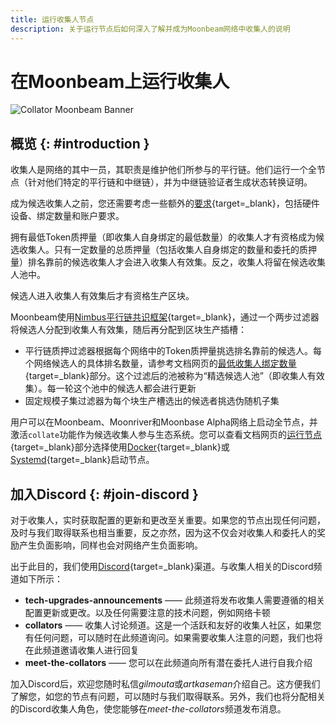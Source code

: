 ```yaml
---
title: 运行收集人节点
description: 关于运行节点后如何深入了解并成为Moonbeam网络中收集人的说明
---
```


# 在Moonbeam上运行收集人

![Collator Moonbeam Banner](/images/node-operators/networks/collators/collator-banner.png)

## 概览 {: #introduction }

收集人是网络的其中一员，其职责是维护他们所参与的平行链。他们运行一个全节点（针对他们特定的平行链和中继链），并为中继链验证者生成状态转换证明。

成为候选收集人之前，您还需要考虑一些额外的[要求](/node-operators/networks/collators/requirements/){target=_blank}，包括硬件设备、绑定数量和账户要求。

拥有最低Token质押量（即收集人自身绑定的最低数量）的收集人才有资格成为候选收集人。只有一定数量的总质押量（包括收集人自身绑定的数量和委托的质押量）排名靠前的候选收集人才会进入收集人有效集。反之，收集人将留在候选收集人池中。

候选人进入收集人有效集后才有资格生产区块。

Moonbeam使用[Nimbus平行链共识框架](/learn/features/consensus/){target=_blank}，通过一个两步过滤器将候选人分配到收集人有效集，随后再分配到区块生产插槽：

 - 平行链质押过滤器根据每个网络中的Token质押量挑选排名靠前的候选人。每个网络候选人的具体排名数量，请参考文档网页的[最低收集人绑定数量](/node-operators/networks/collators/requirements/#minimum-collator-bond){target=_blank}部分。这个过滤后的池被称为“精选候选人池”（即收集人有效集）。每一轮这个池中的候选人都会进行更新
 - 固定规模子集过滤器为每个块生产槽选出的候选者挑选伪随机子集

用户可以在Moonbeam、Moonriver和Moonbase Alpha网络上启动全节点，并激活`collate`功能作为候选收集人参与生态系统。您可以查看文档网页的[运行节点](/node-operators/networks/run-a-node/){target=_blank}部分选择使用[Docker](/node-operators/networks/run-a-node/docker/){target=_blank}或[Systemd](/node-operators/networks/run-a-node/systemd/){target=_blank}启动节点。

## 加入Discord {: #join-discord }

对于收集人，实时获取配置的更新和更改至关重要。如果您的节点出现任何问题，及时与我们取得联系也相当重要，反之亦然，因为这不仅会对收集人和委托人的奖励产生负面影响，同样也会对网络产生负面影响。

出于此目的，我们使用[Discord](https://discord.com/invite/moonbeam){target=_blank}渠道。与收集人相关的Discord频道如下所示：

 - **tech-upgrades-announcements** —— 此频道将发布收集人需要遵循的相关配置更新或更改。以及任何需要注意的技术问题，例如网络卡顿
 - **collators** —— 收集人讨论频道。这是一个活跃和友好的收集人社区，如果您有任何问题，可以随时在此频道询问。如果需要收集人注意的问题，我们也将在此频道邀请收集人进行回复
 - **meet-the-collators** —— 您可以在此频道向所有潜在委托人进行自我介绍

加入Discord后，欢迎您随时私信*gilmouta*或*artkaseman*介绍自己。这方便我们了解您，如您的节点有问题，可以随时与我们取得联系。另外，我们也将分配相关的Discord收集人角色，使您能够在*meet-the-collators*频道发布消息。
